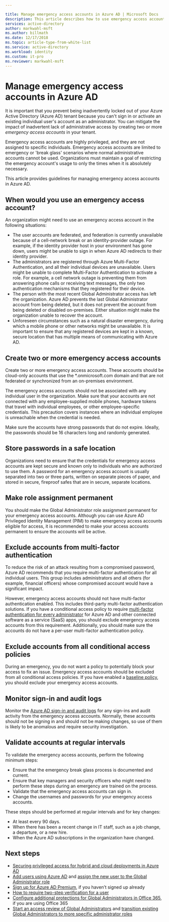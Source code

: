 ```yaml
---

title: Manage emergency access accounts in Azure AD | Microsoft Docs
description: This article describes how to use emergency access accounts to help prevent being inadvertently locked out of your Azure Active Directory (Azure AD) tenant. 
services: active-directory 
author: markwahl-msft
ms.author: billmath
ms.date: 12/17/2018
ms.topic: article-type-from-white-list
ms.service: active-directory
ms.workload: identity
ms.custom: it-pro
ms.reviewer: markwahl-msft
---
```


# Manage emergency access accounts in Azure AD

It is important that you prevent being inadvertently locked out of your Azure Active Directory (Azure AD) tenant because you can't sign in or activate an existing individual user's account as an administrator. You can mitigate the impact of inadvertent lack of administrative access by creating two or more *emergency access accounts* in your tenant.

Emergency access accounts are highly privileged, and they are not assigned to specific individuals. Emergency access accounts are limited to emergency or 'break glass' scenarios where normal administrative accounts cannot be used. Organizations must maintain a goal of restricting the emergency account's usage to only the times when it is absolutely necessary.

This article provides guidelines for managing emergency access accounts in Azure AD.

## When would you use an emergency access account?

An organization might need to use an emergency access account in the following situations:

- The user accounts are federated, and federation is currently unavailable because of a cell-network break or an identity-provider outage. For example, if the identity provider host in your environment has gone down, users might be unable to sign in when Azure AD redirects to their identity provider.
- The administrators are registered through Azure Multi-Factor Authentication, and all their individual devices are unavailable. Users might be unable to complete Multi-Factor Authentication to activate a role. For example, a cell network outage is preventing them from answering phone calls or receiving text messages, the only two authentication mechanisms that they registered for their device.
- The person with the most recent Global Administrator access has left the organization. Azure AD prevents the last Global Administrator account from being deleted, but it does not prevent the account from being deleted or disabled on-premises. Either situation might make the organization unable to recover the account.
- Unforeseen circumstances such as a natural disaster emergency, during which a mobile phone or other networks might be unavailable. It is important to ensure that any registered devices are kept in a known, secure location that has multiple means of communicating with Azure AD.

## Create two or more emergency access accounts

Create two or more emergency access accounts. These accounts should be cloud-only accounts that use the \*.onmicrosoft.com domain and that are not federated or synchronized from an on-premises environment.

The emergency access accounts should not be associated with any individual user in the organization. Make sure that your accounts are not connected with any employee-supplied mobile phones, hardware tokens that travel with individual employees, or other employee-specific credentials. This precaution covers instances where an individual employee is unreachable when the credential is needed.

Make sure the accounts have strong passwords that do not expire. Ideally, the passwords should be 16 characters long and randomly generated.

## Store passwords in a safe location

Organizations need to ensure that the credentials for emergency access accounts are kept secure and known only to individuals who are authorized to use them. A password for an emergency access account is usually separated into two or three parts, written on separate pieces of paper, and stored in secure, fireproof safes that are in secure, separate locations.

## Make role assignment permanent

You should make the Global Administrator role assignment permanent for your emergency access accounts. Although you can use Azure AD Privileged Identity Management (PIM) to make emergency access accounts eligible for access, it is recommended to make your access accounts permanent to ensure the accounts will be active.

## Exclude accounts from multi-factor authentication

To reduce the risk of an attack resulting from a compromised password, Azure AD recommends that you require multi-factor authentication for all individual users. This group includes administrators and all others (for example, financial officers) whose compromised account would have a significant impact.

However, emergency access accounts should not have multi-factor authentication enabled. This includes third-party multi-factor authentication solutions. If you have a conditional access policy to require [multi-factor authentication for every administrator](../authentication/howto-mfa-userstates.md) for Azure AD and other connected software as a service (SaaS) apps, you should exclude emergency access accounts from this requirement. Additionally, you should make sure the accounts do not have a per-user multi-factor authentication policy.

## Exclude accounts from all conditional access policies

During an emergency, you do not want a policy to potentially block your access to fix an issue. Emergency access accounts should be excluded from all conditional access policies. If you have enabled a [baseline policy](../conditional-access/baseline-protection.md), you should exclude your emergency access accounts.

## Monitor sign-in and audit logs

Monitor the [Azure AD sign-in and audit logs](../reports-monitoring/concept-sign-ins.md) for any sign-ins and audit activity from the emergency access accounts. Normally, these accounts should not be signing in and should not be making changes, so use of them is likely to be anomalous and require security investigation.

## Validate accounts at regular intervals

To validate the emergency access accounts, perform the following minimum steps:

- Ensure that the emergency break glass process is documented and current.
- Ensure that key managers and security officers who might need to perform these steps during an emergency are trained on the process.
- Validate that the emergency access accounts can sign in.
- Change the usernames and passwords for your emergency access accounts.

These steps should be performed at regular intervals and for key changes:

- At least every 90 days.
- When there has been a recent change in IT staff, such as a job change, a departure, or a new hire.
- When the Azure AD subscriptions in the organization have changed.

## Next steps

- [Securing privileged access for hybrid and cloud deployments in Azure AD](directory-admin-roles-secure.md)
- [Add users using Azure AD](../fundamentals/add-users-azure-active-directory.md) and [assign the new user to the Global Administrator role](../fundamentals/active-directory-users-assign-role-azure-portal.md)
- [Sign up for Azure AD Premium](../fundamentals/active-directory-get-started-premium.md), if you haven’t signed up already
- [How to require two-step verification for a user](../authentication/howto-mfa-userstates.md)
- [Configure additional protections for Global Administrators in Office 365](https://support.officecom/article/Protect-your-Office-365-global-administrator-accounts-6b4ded77-ac8d-42ed-8606-c014fd947560), if you are using Office 365
- [Start an access review of Global Administrators](../privileged-identity-management/pim-how-to-start-security-review.md) and [transition existing Global Administrators to more specific administrator roles](directory-assign-admin-roles.md)
